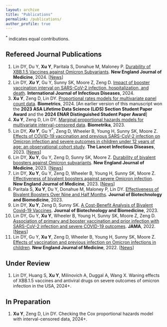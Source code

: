 ```yaml
---
layout: archive
title: "Publications"
permalink: /publications/
author_profile: true
---
```


<sup>*</sup> indicates equal contributions.

## Refereed Journal Publications
1. Lin DY, Du Y, **Xu Y**, Paritala S, Donahue M, Maloney P. [Durability of XBB.1.5 Vaccines against Omicron Subvariants](https://www.nejm.org/doi/full/10.1056/NEJMc2402779). **New England Journal of Medicine**, 2024. \[[News](https://www.altmetric.com/details/163931419/news)\]
2. Lin DY<sup>*</sup>, **Xu Y**<sup>*</sup>, Gu Y, Sunny SK, Moore Z, Zeng D. [Impact of booster vaccination interval on SARS-CoV-2 infection, hospitalization, and death](https://www.ijidonline.com/article/S1201-9712(24)00155-3/fulltext). **International Journal of Infectious Diseases**, 2024.
3. **Xu Y**, Zeng D, Lin DY. [Proportional rates models for multivariate panel count data](https://academic.oup.com/biometrics/article/80/1/ujad011/7595108). **Biometrics**, 2024. [An earlier version of this manuscript won the **2023 ASA Lifetime Data Science (LiDS) Section Student Paper Award** and the **2024 ENAR Distinguished Student Paper Award**]
4. **Xu Y**, Zeng D, Lin DY. [Marginal proportional hazards models for multivariate interval-censored data](https://academic.oup.com/biomet/article-abstract/110/3/815/6794202). **Biometrika**, 2023.
5. Lin DY<sup>*</sup>, **Xu Y**<sup>*</sup>, Gu Y<sup>*</sup>, Zeng D, Wheeler B, Young H, Sunny SK, Moore Z. [Effects of COVID-19 vaccination and previous SARS-CoV-2 infection on Omicron infection and severe outcomes in children under 12 years of age: an observational cohort study](https://www.thelancet.com/journals/laninf/article/PIIS1473-3099(23)00272-4/fulltext). **The Lancet Infectious Diseases**, 2023. \[[News](https://www.altmetric.com/details/150195124/news?src=bookmarklet)\]
6. Lin DY, **Xu Y**, Gu Y, Zeng D, Sunny SK, Moore Z. [Durability of bivalent boosters against Omicron subvariants](https://www.nejm.org/doi/full/10.1056/NEJMc2302462). **New England Journal of Medicine**, 2023. \[[News](https://www.altmetric.com/details/145643558/news?src=bookmarklet)\]
7. Lin DY, **Xu Y**, Gu Y, Zeng D, Wheeler B, Young H, Sunny SK, Moore Z. [Effectiveness of bivalent boosters against severe Omicron infection](https://www.nejm.org/doi/full/10.1056/NEJMc2215471). **New England Journal of Medicine**, 2023. \[[News](https://www.altmetric.com/details/141787740/news?src=bookmarklet)\]
8. Paritala S, **Xu Y**, Du Y, Donahue M, Maloney P, Lin DY. [Effectiveness of Bivalent Boosters Over Nine and Half Months](https://www.fortunejournals.com/articles/effectiveness-of-bivalent-boosters-over-nine-and-half-months.html). **Journal of Biotechnology and Biomedicine**, 2023.
9. Lin DY, **Xu Y**, Zeng D, Sunny SK. [A Cost-Benefit Analysis of Bivalent Covid-19 Vaccines](https://www.fortunejournals.com/articles/a-costbenefit-analysis-of-bivalent-covid19-vaccines.html). **Journal of Biotechnology and Biomedicine**, 2023.
10. Lin DY, Gu Y, **Xu Y**, Wheeler B, Young H, Sunny SK, Moore Z, Zeng D. [Association of primary and booster vaccination and prior infection with SARS-CoV-2 infection and severe COVID-19 outcomes](https://jamanetwork.com/journals/jama/article-abstract/2796893). **JAMA**, 2022. \[[News](https://www.altmetric.com/details/136446237/news?src=bookmarklet)\]
11. Lin DY, Gu Y, **Xu Y**, Zeng D, Wheeler B, Young H, Sunny SK, Moore Z. [Effects of vaccination and previous infection on Omicron infections in children](https://www.nejm.org/doi/full/10.1056/NEJMc2209371). **New England Journal of Medicine**, 2022. \[[News](https://www.altmetric.com/details/135646402/news?src=bookmarklet)\]

## Under Review
1. Lin DY, Huang S, **Xu Y**, Milinovich A, Duggal A, Wang X. Waning effects of XBB.1.5 vaccines and antiviral drugs on severe outcomes of omicron infection in the USA, 2024+.

## In Preparation
1. **Xu Y**, Zeng D, Lin DY. Checking the Cox proportional hazards model with interval-censored data, 2024+.
